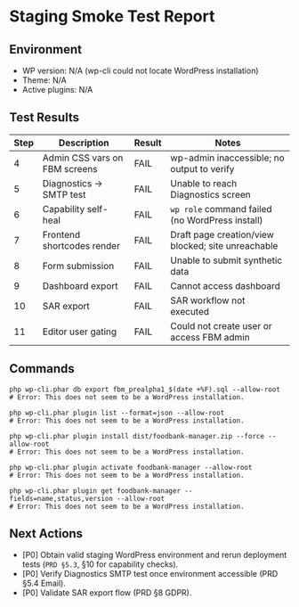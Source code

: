 # Staging Smoke Test Report

## Environment
- WP version: N/A (wp-cli could not locate WordPress installation)
- Theme: N/A
- Active plugins: N/A

## Test Results
| Step | Description | Result | Notes |
| ---- | ----------- | ------ | ----- |
| 4 | Admin CSS vars on FBM screens | FAIL | wp-admin inaccessible; no output to verify |
| 5 | Diagnostics → SMTP test | FAIL | Unable to reach Diagnostics screen |
| 6 | Capability self-heal | FAIL | `wp role` command failed (no WordPress install) |
| 7 | Frontend shortcodes render | FAIL | Draft page creation/view blocked; site unreachable |
| 8 | Form submission | FAIL | Unable to submit synthetic data |
| 9 | Dashboard export | FAIL | Cannot access dashboard |
| 10 | SAR export | FAIL | SAR workflow not executed |
| 11 | Editor user gating | FAIL | Could not create user or access FBM admin |

## Commands
```
php wp-cli.phar db export fbm_prealpha1_$(date +%F).sql --allow-root
# Error: This does not seem to be a WordPress installation.

php wp-cli.phar plugin list --format=json --allow-root
# Error: This does not seem to be a WordPress installation.

php wp-cli.phar plugin install dist/foodbank-manager.zip --force --allow-root
# Error: This does not seem to be a WordPress installation.

php wp-cli.phar plugin activate foodbank-manager --allow-root
# Error: This does not seem to be a WordPress installation.

php wp-cli.phar plugin get foodbank-manager --fields=name,status,version --allow-root
# Error: This does not seem to be a WordPress installation.
```

## Next Actions
- [P0] Obtain valid staging WordPress environment and rerun deployment tests (`PRD §5.3`, §10 for capability checks).
- [P0] Verify Diagnostics SMTP test once environment accessible (PRD §5.4 Email).
- [P0] Validate SAR export flow (PRD §8 GDPR).

